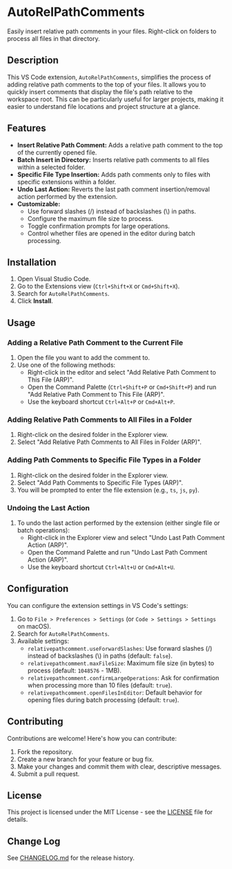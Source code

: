 # AutoRelPathComments

Easily insert relative path comments in your files. Right-click on folders to process all files in that directory.

## Description

This VS Code extension, `AutoRelPathComments`, simplifies the process of adding relative path comments to the top of your files. It allows you to quickly insert comments that display the file's path relative to the workspace root. This can be particularly useful for larger projects, making it easier to understand file locations and project structure at a glance.

## Features

-   **Insert Relative Path Comment:** Adds a relative path comment to the top of the currently opened file.
-   **Batch Insert in Directory:** Inserts relative path comments to all files within a selected folder.
-   **Specific File Type Insertion:** Adds path comments only to files with specific extensions within a folder.
-   **Undo Last Action:** Reverts the last path comment insertion/removal action performed by the extension.
-   **Customizable:**
    -   Use forward slashes (/) instead of backslashes (\\) in paths.
    -   Configure the maximum file size to process.
    -   Toggle confirmation prompts for large operations.
    -   Control whether files are opened in the editor during batch processing.

## Installation

1.  Open Visual Studio Code.
2.  Go to the Extensions view (`Ctrl+Shift+X` or `Cmd+Shift+X`).
3.  Search for `AutoRelPathComments`.
4.  Click **Install**.

## Usage

### Adding a Relative Path Comment to the Current File

1.  Open the file you want to add the comment to.
2.  Use one of the following methods:
    -   Right-click in the editor and select "Add Relative Path Comment to This File (ARP)".
    -   Open the Command Palette (`Ctrl+Shift+P` or `Cmd+Shift+P`) and run "Add Relative Path Comment to This File (ARP)".
    -   Use the keyboard shortcut `Ctrl+Alt+P` or `Cmd+Alt+P`.

### Adding Relative Path Comments to All Files in a Folder

1.  Right-click on the desired folder in the Explorer view.
2.  Select "Add Relative Path Comments to All Files in Folder (ARP)".

### Adding Path Comments to Specific File Types in a Folder

1.  Right-click on the desired folder in the Explorer view.
2.  Select "Add Path Comments to Specific File Types (ARP)".
3.  You will be prompted to enter the file extension (e.g., `ts`, `js`, `py`).

### Undoing the Last Action

1.  To undo the last action performed by the extension (either single file or batch operations):
    -   Right-click in the Explorer view and select "Undo Last Path Comment Action (ARP)".
    -   Open the Command Palette and run "Undo Last Path Comment Action (ARP)".
    -   Use the keyboard shortcut `Ctrl+Alt+U` or `Cmd+Alt+U`.

## Configuration

You can configure the extension settings in VS Code's settings:

1.  Go to `File > Preferences > Settings` (or `Code > Settings > Settings` on macOS).
2.  Search for `AutoRelPathComments`.
3.  Available settings:
    -   `relativepathcomment.useForwardSlashes`: Use forward slashes (/) instead of backslashes (\\) in paths (default: `false`).
    -   `relativepathcomment.maxFileSize`: Maximum file size (in bytes) to process (default: `1048576` - 1MB).
    -   `relativepathcomment.confirmLargeOperations`: Ask for confirmation when processing more than 10 files (default: `true`).
    -   `relativepathcomment.openFilesInEditor`: Default behavior for opening files during batch processing (default: `true`).

## Contributing

Contributions are welcome! Here's how you can contribute:

1.  Fork the repository.
2.  Create a new branch for your feature or bug fix.
3.  Make your changes and commit them with clear, descriptive messages.
4.  Submit a pull request.

## License

This project is licensed under the MIT License - see the [LICENSE](LICENSE) file for details.

## Change Log

See [CHANGELOG.md](CHANGELOG.md) for the release history.
